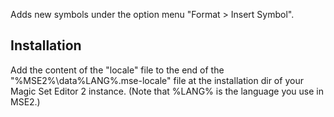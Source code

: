 Adds new symbols under the option menu "Format > Insert Symbol".

## Installation
Add the content of the "locale" file to the end of the "%MSE2%\data\%LANG%.mse-locale" file at the
installation dir of your Magic Set Editor 2 instance. (Note that %LANG% is the language you use in MSE2.)